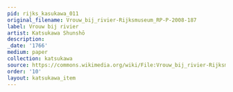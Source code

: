 ```yaml
---
pid: rijks_kasukawa_011
original_filename: Vrouw_bij_rivier-Rijksmuseum_RP-P-2008-187
label: Vrouw bij rivier
artist: Katsukawa Shunshō
description: 
_date: '1766'
medium: paper
collection: katsukawa
source: https://commons.wikimedia.org/wiki/File:Vrouw_bij_rivier-Rijksmuseum_RP-P-2008-187.jpeg
order: '10'
layout: katsukawa_item
---
```

